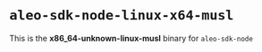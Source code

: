 # `aleo-sdk-node-linux-x64-musl`

This is the **x86_64-unknown-linux-musl** binary for `aleo-sdk-node`

